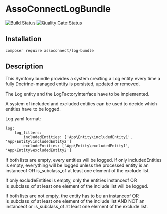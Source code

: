 # AssoConnectLogBundle

[![Build Status](https://github.com/assoconnect/log-bundle/actions/workflows/build.yml/badge.svg)](https://github.com/assoconnect/log-bundle/actions/workflows/build.yml)
[![Quality Gate Status](https://sonarcloud.io/api/project_badges/measure?project=assoconnect_log-bundle&metric=alert_status)](https://sonarcloud.io/dashboard?id=assoconnect_log-bundle)


## Installation
```
composer require assoconnect/log-bundle
```

## Description

This Symfony bundle provides a system creating a Log entity every time a fully Doctrine-managed entity is persisted, updated or removed.

The Log entity and the LogFactoryInterface have to be implemented.

A system of included and excluded entities can be used to decide which entities have to be logged.

Log.yaml format:
```
log:
    log_filters:
        includedEntities: ['App\Entity\includedEntity1', 'App\Entity\includedEntity2']
        excludeEntities: ['App\Entity\excludedEntity1', 'App\Entity\excludedEntity2']
```

If both lists are empty, every entities will be logged.
If only includedEntities is empty,
everything will be logged unless the processed entity is
an instanceof OR is_subclass_of at least one element of the exclude list.

If only excludeEntities is empty,
only the entities instanceof OR is_subclass_of at least one element of the include list will be logged.

If both lists are not empty,
the entity has to be an instanceof OR is_subclass_of at least one element of the include list
AND NOT an instanceof or is_subclass_of at least one element of the exclude list.
